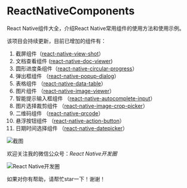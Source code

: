 # ReactNativeComponents
React Native组件大全，介绍React Native常用组件的使用方法和使用示例。

该项目会持续更新，目前已增加的组件有：

1. 截屏组件（[react-native-view-shot](http://mp.weixin.qq.com/s/rGJORsP2JmW8kNAgYU_wow)）
2. 文档查看组件 ([react-native-doc-viewer](http://mp.weixin.qq.com/s/K2AGelC_jOHeCkIDQa0gqw))
3. 圆形进度条组件（[react-native-circular-progress](https://mp.weixin.qq.com/s/LnAfHqC6ATszTLoDCZCs-w)）
4. 弹出框组件 （[react-native-popup-dialog](http://mp.weixin.qq.com/s/D2GvwPRkKyxGGlSEVALyTw)）
5. 表格组件 （[react-native-data-table](http://mp.weixin.qq.com/s/GMthr6ZhhvSRnmLaszlwAA)）
6. 图片组件 （[react-native-image-viewer](http://mp.weixin.qq.com/s/7bammoST1sxAVoKEDFZ6FA)）
7. 智能提示输入框组件 （[react-native-autocomplete-input](https://mp.weixin.qq.com/s/8f7_PywfsEvBckWT9Z-fng)）
8. 图片选择裁剪组件 （[react-native-image-crop-picker](http://mp.weixin.qq.com/s/z0E-XKRcsc6IjqZt6jrdgg)）
9. 二维码组件 （[react-native-qrcode](https://mp.weixin.qq.com/s/gLK4-K_PT3ii89OO3HQ1Gg)）
10. 悬浮按钮组件 （[react-native-action-button](http://mp.weixin.qq.com/s/bsj2QxKflsNTpsFheGfMaA)）
11. 日期时间选择组件 （[react-native-datepicker](https://mp.weixin.qq.com/s/PAcIUkUSCStubGz2a-LNOg)）

![截图](https://raw.githubusercontent.com/forrest23/ReactNativeComponents/master/image/screenshot.png)

欢迎关注我的微信公众号：*React Native开发圈*

![React Native开发圈](http://pic.yupoo.com/forrest071/GXPy4uDg/small.jpg)

如果对你有帮助，请帮忙star一下！谢谢！